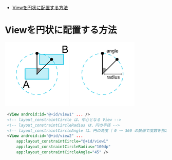 - [Viewを円状に配置する方法](#viewを円状に配置する方法)

# Viewを円状に配置する方法

<img src="./circle_sample1.png" width="200">
<img src="./circle_sample2.png" width="200">

```xml
 <View android:id="@+id/view1" ... />
 <!-- layout_constraintCircle は、中心となる View -->
 <!-- layout_constraintCircleRadius は、円の半径 -->
 <!-- layout_constraintCircleAngle は、円の角度（ 0 ～ 360 の数値で度数を指定する） -->
 <View android:id="@+id/view2" ...
     app:layout_constraintCircle="@+id/view1"
     app:layout_constraintCircleRadius="100dp"
     app:layout_constraintCircleAngle="45" />
```
